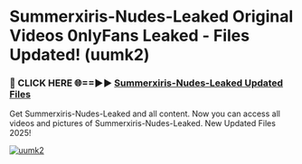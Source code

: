 # Summerxiris-Nudes-Leaked Original Videos 0nlyFans Leaked - Files Updated! (uumk2)

<h3>🔴 CLICK HERE 🌐==►► <a href="https://tinyurl.com/yc6ubb5a" rel="nofollow">Summerxiris-Nudes-Leaked Updated Files</a></h3>

Get Summerxiris-Nudes-Leaked and all content. Now you can access all videos and pictures of Summerxiris-Nudes-Leaked. New Updated Files 2025!

[![uumk2](https://i.imgur.com/7eu0CRL.gif)](https://tinyurl.com/yc6ubb5a)
